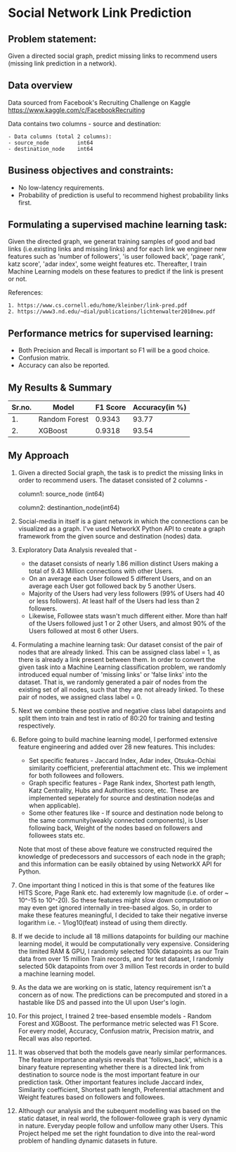 # Social Network Link Prediction

## Problem statement: 
Given a directed social graph, predict missing links to recommend users (missing link prediction in a network).

## Data overview
Data  sourced from Facebook's Recruiting Challenge on Kaggle https://www.kaggle.com/c/FacebookRecruiting  

Data contains two columns - source and destination:

    - Data columns (total 2 columns):  
    - source_node         int64  
    - destination_node    int64  


## Business objectives and constraints:  
- No low-latency requirements.
- Probability of prediction is useful to recommend highest probability links first. 

## Formulating a supervised machine learning task:

Given the directed graph, we generat training samples of good and bad links (i.e.existing links and missing links) and for each link we engineer new features such as 'number of followers', 'is user followed back', 'page rank', katz score', 'adar index', some weight features etc. Thereafter, I train Machine Learning models on these features to predict if the link is present or not. 

   References: 
   
    1. https://www.cs.cornell.edu/home/kleinber/link-pred.pdf
    2. https://www3.nd.edu/~dial/publications/lichtenwalter2010new.pdf


## Performance metrics for supervised learning:  
- Both Precision and Recall is important so F1 will be a good choice.
- Confusion matrix. 
- Accuracy can also be reported. 

## My Results & Summary

     
| Sr.no. |     Model     | F1 Score | Accuracy(in %) |
|--------|---------------|----------|----------------|      
|   1.   | Random Forest |  0.9343  |     93.77      |
|   2.   |    XGBoost    |  0.9318  |     93.54      |

## My Approach
        

1. Given a directed Social graph, the task is to predict the missing links in order to recommend users. The dataset consisted of 2 columns -

    column1: source_node (int64)

    column2: destinantion_node(int64)
  

2. Social-media in itself is a giant network in which the connections can be visualized as a graph. I've used NetworkX Python API to create a graph framework from the given source and destination (nodes) data. 


3. Exploratory Data Analysis revealed that - 
    * the dataset consists of nearly 1.86 million distinct Users making a total of 9.43 Million connections with other Users. 
    * On an average each User followed 5 different Users, and on an average each User got followed back by 5 another Users.
    * Majority of the Users had very less followers (99% of Users had 40 or less followers). At least half of the Users had less than 2 followers. 
    * Likewise, Followee stats wasn't much different either. More than half of the Users followed just 1 or 2 other Users, and almost 90% of the Users followed at most 6 other Users.
  

4. Formulating a machine learning task: Our dataset consist of the pair of nodes that are already linked. This can be assigned class label = 1, as there is already a link present between them. In order to convert the given task into a Machine Learning classification problem, we randomly introduced equal number of 'missing links' or 'false links' into the dataset. That is, we randomly generated a pair of nodes from the existing set of all nodes, such that they are not already linked. To these pair of nodes, we assigned class label = 0.


5. Next we combine these postive and negative class label datapoints and split them into train and test in ratio of 80:20 for training and testing respectively. 


6. Before going to build machine learning model, I performed extensive feature engineering and added over 28 new features. This includes: 
    * Set specific features - Jaccard Index, Adar index, Otsuka-Ochiai similarity coefficient, preferential attachment etc. This we implement for both followees and followers. 
    * Graph specific features - Page Rank index, Shortest path length, Katz Centrality, Hubs and Authorities score, etc. These are implemented seperately for source and destination node(as and when applicable).
    * Some other features like - If source and destination node belong to the same community(weakly connected components), is User following back, Weight of the nodes based on followers and followees stats etc. 
  
    Note that most of these above feature we constructed required the knowledge of predecessors and successors of each node in the graph; and this information can be easily obtained by using NetworkX API for Python. 


7. One important thing I noticed in this is that some of the features like HITS Score, Page Rank etc. had exteremly low magnitude (i.e. of order ~ 10^-15 to 10^-20). So these features might slow down computation or may even get ignored internally in tree-based algos. So, in order to make these features meaningful, I decided to take their negative inverse logarithm i.e. - 1/log10(feat) instead of using them directly. 


8. If we decide to include all 18 millions datapoints for building our machine learning model, it would be computationally very expensive. Considering the limited RAM & GPU, I randomly selected 100k datapoints as our Train data from over 15 million Train records, and for test dataset, I randomly selected 50k datapoints from over 3 million Test records in order to build a machine learning model. 


9. As the data we are working on is static, latency requirement isn't a concern as of now. The predictions can be precomputed and stored in a hastable like DS and passed into the UI upon User's login.  


10. For this project, I trained 2 tree-based ensemble models - Random Forest and XGBoost. The performance metric selected was F1 Score. For every model, Accuracy, Confusion matrix, Precision matrix, and Recall was also reported.


11. It was observed that both the models gave nearly similar performances. The feature importance analysis reveals that 'follows_back', which is a binary feature representing whether there is a directed link from destination to source node is the most important feature in our prediction task. Other important features include Jaccard index, Similarity coefficient, Shortest path length, Preferential attachment and Weight features based on followers and followees. 


12. Although our analysis and the subequent modelling was based on the static dataset, in real world, the follower-followee graph is very dynamic in nature. Everyday people follow and unfollow many other Users. This Project helped me set the right foundation to dive into the real-word problem of handling dynamic datasets in future. 
